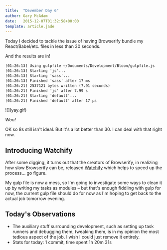 ```yaml
---
title:  "Devember Day 6"
author: Gary McAdam
date:   2015-12-07T01:32:58+00:00
template: article.jade
---
```


Today I decided to tackle the issue of having Browserify bundle my React/Babel/etc. files in less than 30 seconds.<span class="more"></span>

And the results are in!

    [01:26:13] Using gulpfile ~/Documents/Development/Bloon/gulpfile.js
    [01:26:13] Starting 'js'...
    [01:26:13] Starting 'sass'...
    [01:26:13] Finished 'sass' after 17 ms
    [01:26:21] 2537121 bytes written (7.91 seconds)
    [01:26:21] Finished 'js' after 7.99 s
    [01:26:21] Starting 'default'...
    [01:26:21] Finished 'default' after 17 μs

<div class="img-responsive img-md">
![](yay.gif)
</div>

*Woo!*

OK so 8s still isn't ideal. But it's a lot better than 30. I can deal with that right now.

## Introducing Watchify

After some digging, it turns out that the creators of Browserify, in realizing how slow Browserify can be, released [Watchify](https://github.com/substack/watchify) which helps to speed up the process... go figure.

My gulp file is now a mess, so I'm going to investigate some ways to clean it up by writing my tasks as modules &ndash; but that's enough fiddling with gulp for now, the current gulp file should do for now as I'm hoping to get back to the actual job tomorrow evening.

## Today's Observations

 - The auxiliary stuff surrounding development, such as setting up task runners and debugging them, tweaking them, is in my opinion the most tedious aspect of the job. I wish I could just remove it entirely.
 - Stats for today: 1 commit, time spent 1h 20m 31s
